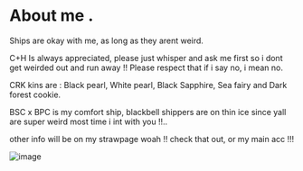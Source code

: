 # About me .
Ships are okay with me, as long as they arent weird.

C+H Is always appreciated, please just whisper and ask me first so i dont get weirded out and run away !! Please respect that if i say no, i mean no.

CRK kins are : Black pearl, White pearl, Black Sapphire, Sea fairy and Dark forest cookie. 

BSC x BPC is my comfort ship, blackbell shippers are on thin ice since yall are super weird most time i int with you !!..

other info will be on my strawpage woah !! check that out, or my main acc !!!

![image](https://github.com/user-attachments/assets/56c213ca-6a92-4037-94d7-178c614e5c6f)


